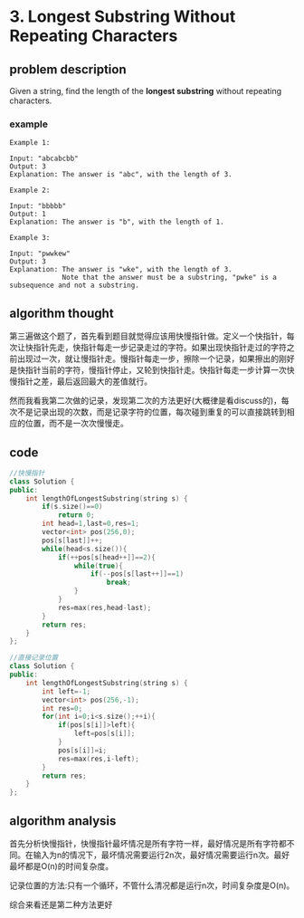 # 3. Longest Substring Without Repeating Characters

## problem description

Given a string, find the length of the **longest substring** without repeating characters.

### example

```text
Example 1:

Input: "abcabcbb"
Output: 3 
Explanation: The answer is "abc", with the length of 3. 

Example 2:

Input: "bbbbb"
Output: 1
Explanation: The answer is "b", with the length of 1.

Example 3:

Input: "pwwkew"
Output: 3
Explanation: The answer is "wke", with the length of 3. 
             Note that the answer must be a substring, "pwke" is a subsequence and not a substring.
```

## algorithm thought

第三遍做这个题了，首先看到题目就觉得应该用快慢指针做。定义一个快指针，每次让快指针先走，快指针每走一步记录走过的字符。如果出现快指针走过的字符之前出现过一次，就让慢指针走。慢指针每走一步，擦除一个记录，如果擦出的刚好是快指针当前的字符，慢指针停止，又轮到快指针走。快指针每走一步计算一次快慢指针之差，最后返回最大的差值就行。

然而我看我第二次做的记录，发现第二次的方法更好\(大概律是看discuss的\)，每次不是记录出现的次数，而是记录字符的位置，每次碰到重复的可以直接跳转到相应的位置，而不是一次次慢慢走。

## code

```cpp
//快慢指针
class Solution {
public:
    int lengthOfLongestSubstring(string s) {
        if(s.size()==0)
            return 0;
        int head=1,last=0,res=1;
        vector<int> pos(256,0);
        pos[s[last]]++;
        while(head<s.size()){
            if(++pos[s[head++]]==2){
                while(true){
                    if(--pos[s[last++]]==1)
                        break;
                }
            }
            res=max(res,head-last);
        }
        return res;
    }
};

//直接记录位置
class Solution {
public:
    int lengthOfLongestSubstring(string s) {
        int left=-1;
        vector<int> pos(256,-1);
        int res=0;
        for(int i=0;i<s.size();++i){
            if(pos[s[i]]>left){
                left=pos[s[i]];
            }
            pos[s[i]]=i;
            res=max(res,i-left);
        }
        return res;
    }
};
```

## algorithm analysis

首先分析快慢指针，快慢指针最坏情况是所有字符一样，最好情况是所有字符都不同。在输入为n的情况下，最坏情况需要运行2n次，最好情况需要运行n次。最好最坏都是O\(n\)的时间复杂度。

记录位置的方法:只有一个循环，不管什么清况都是运行n次，时间复杂度是O\(n\)。

综合来看还是第二种方法更好

